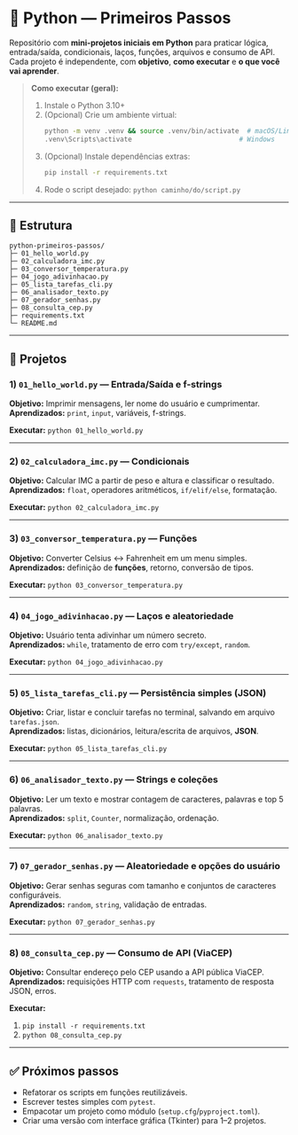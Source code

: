 
# 🐍 Python — Primeiros Passos

Repositório com **mini‑projetos iniciais em Python** para praticar lógica, entrada/saída, condicionais, laços, funções, arquivos e consumo de API.  
Cada projeto é independente, com **objetivo**, **como executar** e **o que você vai aprender**.

> **Como executar (geral):**
> 1) Instale o Python 3.10+  
> 2) (Opcional) Crie um ambiente virtual:  
>    ```bash
>    python -m venv .venv && source .venv/bin/activate  # macOS/Linux
>    .venv\Scripts\activate                           # Windows
>    ```
> 3) (Opcional) Instale dependências extras:  
>    ```bash
>    pip install -r requirements.txt
>    ```
> 4) Rode o script desejado: `python caminho/do/script.py`

---

## 📂 Estrutura
```
python-primeiros-passos/
├─ 01_hello_world.py
├─ 02_calculadora_imc.py
├─ 03_conversor_temperatura.py
├─ 04_jogo_adivinhacao.py
├─ 05_lista_tarefas_cli.py
├─ 06_analisador_texto.py
├─ 07_gerador_senhas.py
├─ 08_consulta_cep.py
├─ requirements.txt
└─ README.md
```

---

## 🧩 Projetos

### 1) `01_hello_world.py` — Entrada/Saída e f-strings
**Objetivo:** Imprimir mensagens, ler nome do usuário e cumprimentar.  
**Aprendizados:** `print`, `input`, variáveis, f-strings.

**Executar:** `python 01_hello_world.py`

---

### 2) `02_calculadora_imc.py` — Condicionais
**Objetivo:** Calcular IMC a partir de peso e altura e classificar o resultado.  
**Aprendizados:** `float`, operadores aritméticos, `if/elif/else`, formatação.

**Executar:** `python 02_calculadora_imc.py`

---

### 3) `03_conversor_temperatura.py` — Funções
**Objetivo:** Converter Celsius ↔ Fahrenheit em um menu simples.  
**Aprendizados:** definição de **funções**, retorno, conversão de tipos.

**Executar:** `python 03_conversor_temperatura.py`

---

### 4) `04_jogo_adivinhacao.py` — Laços e aleatoriedade
**Objetivo:** Usuário tenta adivinhar um número secreto.  
**Aprendizados:** `while`, tratamento de erro com `try/except`, `random`.

**Executar:** `python 04_jogo_adivinhacao.py`

---

### 5) `05_lista_tarefas_cli.py` — Persistência simples (JSON)
**Objetivo:** Criar, listar e concluir tarefas no terminal, salvando em arquivo `tarefas.json`.  
**Aprendizados:** listas, dicionários, leitura/escrita de arquivos, **JSON**.

**Executar:** `python 05_lista_tarefas_cli.py`

---

### 6) `06_analisador_texto.py` — Strings e coleções
**Objetivo:** Ler um texto e mostrar contagem de caracteres, palavras e top 5 palavras.  
**Aprendizados:** `split`, `Counter`, normalização, ordenação.

**Executar:** `python 06_analisador_texto.py`

---

### 7) `07_gerador_senhas.py` — Aleatoriedade e opções do usuário
**Objetivo:** Gerar senhas seguras com tamanho e conjuntos de caracteres configuráveis.  
**Aprendizados:** `random`, `string`, validação de entradas.

**Executar:** `python 07_gerador_senhas.py`

---

### 8) `08_consulta_cep.py` — Consumo de API (ViaCEP)
**Objetivo:** Consultar endereço pelo CEP usando a API pública ViaCEP.  
**Aprendizados:** requisições HTTP com `requests`, tratamento de resposta JSON, erros.

**Executar:**  
1) `pip install -r requirements.txt`  
2) `python 08_consulta_cep.py`

---

## ✅ Próximos passos
- Refatorar os scripts em funções reutilizáveis.
- Escrever testes simples com `pytest`.
- Empacotar um projeto como módulo (`setup.cfg`/`pyproject.toml`).
- Criar uma versão com interface gráfica (Tkinter) para 1–2 projetos.
